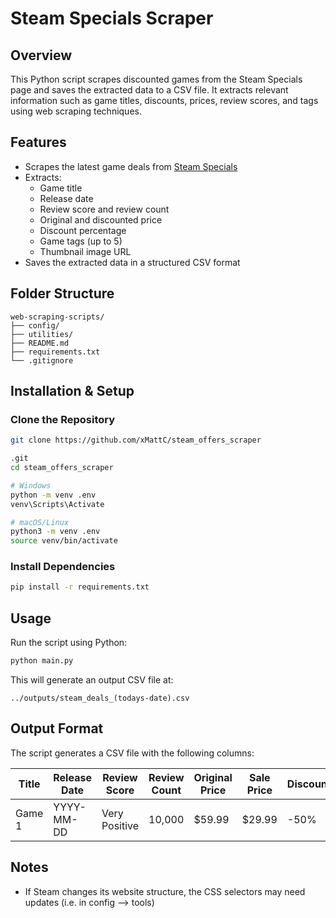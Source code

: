 # Steam Specials Scraper

## Overview
This Python script scrapes discounted games from the Steam Specials page and saves the extracted data to a CSV file. It extracts relevant information such as game titles, discounts, prices, review scores, and tags using web scraping techniques.

## Features
- Scrapes the latest game deals from [Steam Specials](https://store.steampowered.com/specials)
- Extracts:
  - Game title
  - Release date
  - Review score and review count
  - Original and discounted price
  - Discount percentage
  - Game tags (up to 5)
  - Thumbnail image URL
- Saves the extracted data in a structured CSV format

## Folder Structure

```plaintext
web-scraping-scripts/
├── config/         
├── utilities/       
├── README.md        
├── requirements.txt 
└── .gitignore       
```

## Installation & Setup

### Clone the Repository
```bash
git clone https://github.com/xMattC/steam_offers_scraper

.git
cd steam_offers_scraper

# Windows
python -m venv .env
venv\Scripts\Activate

# macOS/Linux
python3 -m venv .env
source venv/bin/activate
```

### Install Dependencies
```bash
pip install -r requirements.txt
```

## Usage
Run the script using Python:

```bash
python main.py
```

This will generate an output CSV file at:

```
../outputs/steam_deals_(todays-date).csv
```

## Output Format
The script generates a CSV file with the following columns:

| Title | Release Date | Review Score | Review Count | Original Price | Sale Price | Discount | Tags | Thumbnail URL |
|--------|--------------|-------------|-------------|----------------|------------|-----------|------|--------------|
| Game 1 | YYYY-MM-DD   | Very Positive | 10,000 | $59.99 | $29.99 | -50% | Action, RPG | Image URL |

## Notes
- If Steam changes its website structure, the CSS selectors may need updates (i.e. in config --> tools)
